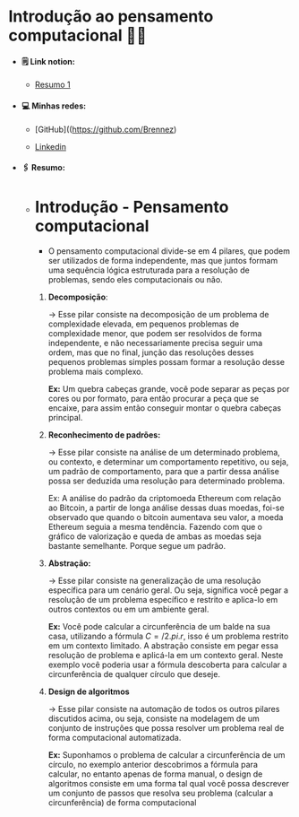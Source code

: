 # Introdução ao pensamento computacional :man_scientist:

- ####  :spiral_notepad: Link notion: 

  - [Resumo 1](https://showy-secure-60e.notion.site/Introdu-o-Pensamento-computacional-04a73428836c495aaf6d9a101554ba27)

- ####  :computer: Minhas redes:

  - [GitHub]((https://github.com/Brennez)

  - [Linkedin](https://www.linkedin.com/in/tchalisson-brenne-27911421b/)

- ####  :paperclips: Resumo: 

  - # Introdução - Pensamento computacional

    - O pensamento computacional divide-se em 4 pilares, que podem ser utilizados de forma independente, mas que juntos formam uma sequência lógica estruturada para a resolução de problemas, sendo eles computacionais ou não.

    1. **Decomposição**:

       → Esse pilar consiste na decomposição de um problema de complexidade elevada, em pequenos problemas de complexidade menor, que podem ser resolvidos de forma independente, e não necessariamente precisa seguir uma ordem, mas que no final, junção das resoluções desses pequenos problemas simples possam formar a resolução desse problema mais complexo.

       **Ex:** Um quebra cabeças grande, você pode separar as peças por cores ou por formato, para então procurar a peça que se encaixe, para assim então conseguir montar o quebra cabeças principal.

    2. **Reconhecimento de padrões:**

       → Esse pilar consiste na análise de um determinado problema, ou contexto, e determinar um comportamento repetitivo, ou seja, um padrão de comportamento, para que a partir dessa análise possa ser deduzida uma resolução para determinado problema.

       Ex: A análise do padrão da criptomoeda Ethereum com relação ao Bitcoin, a partir de longa análise dessas duas moedas, foi-se observado que quando o bitcoin aumentava seu valor, a moeda Ethereum seguia a mesma tendência. Fazendo com que o gráfico de valorização e queda de ambas as moedas seja bastante semelhante. Porque segue um padrão.

    3. **Abstração:**

       → Esse pilar consiste na generalização de uma resolução específica para um cenário geral. Ou seja, significa você pegar a resolução de um problema específico e restrito e aplica-lo em outros contextos ou em um ambiente geral.

       **Ex:** Você pode calcular a circunferência de um balde na sua casa, utilizando a fórmula $C = /2.pi.r$, isso é um problema restrito em um contexto limitado. A abstração consiste em pegar essa resolução de problema e aplicá-la em um contexto geral. Neste exemplo você poderia usar a fórmula descoberta para calcular a circunferência de qualquer círculo que deseje.

    4. **Design de algoritmos**

       → Esse pilar consiste na automação de todos os outros pilares discutidos acima, ou seja, consiste na modelagem de um conjunto de instruções que possa resolver um problema real de forma computacional automatizada.

       **Ex:** Suponhamos o problema de calcular a circunferência de um círculo, no exemplo anterior descobrimos a fórmula para calcular, no entanto apenas de forma manual, o design de algoritmos consiste em uma forma tal qual você possa descrever um conjunto de passos que resolva seu problema (calcular a circunferência) de forma computacional

       
